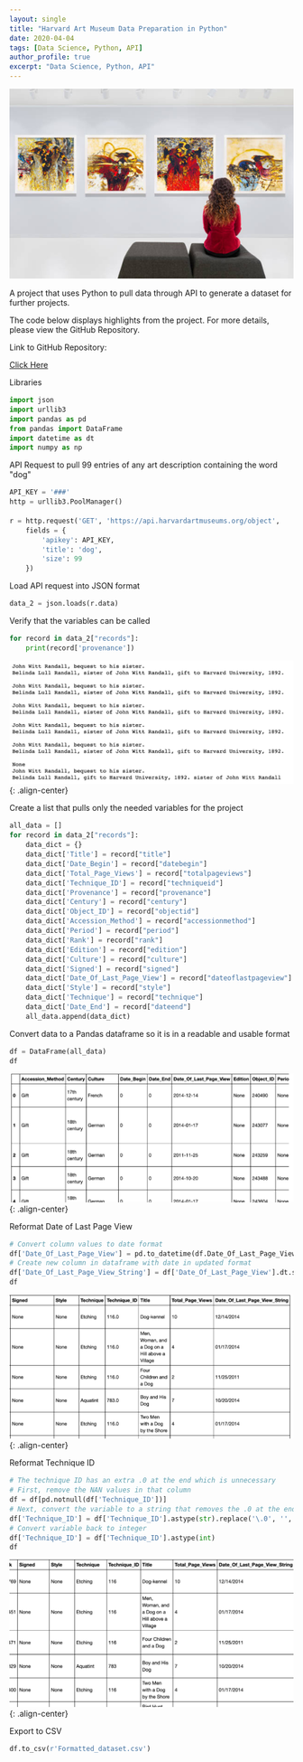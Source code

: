 ```yaml
---
layout: single
title: "Harvard Art Museum Data Preparation in Python"
date: 2020-04-04
tags: [Data Science, Python, API]
author_profile: true
excerpt: "Data Science, Python, API"
---
```

![Art Museum](/images/art.jpg "Harvard Art Museum Data Preparation in Python")

A project that uses Python to pull data through API to generate a dataset for further projects.

The code below displays highlights from the project. For more details, please view the GitHub Repository.

Link to GitHub Repository:

[Click Here](https://github.com/davidsuffolk/Harvard-Art-Museum-Data-Preparation)

Libraries
```python
import json
import urllib3
import pandas as pd
from pandas import DataFrame
import datetime as dt
import numpy as np
```

API Request to pull 99 entries of any art description containing the word "dog"

```python
API_KEY = '###'
http = urllib3.PoolManager()

r = http.request('GET', 'https://api.harvardartmuseums.org/object',
    fields = {
        'apikey': API_KEY,
        'title': 'dog',
        'size': 99
    })
```

Load API request into JSON format

```python
data_2 = json.loads(r.data)
```

Verify that the variables can be called
```python
for record in data_2["records"]:
    print(record['provenance'])
```
![image-center](/images/Harvard_output01.png){: .align-center}

Create a list that pulls only the needed variables for the project

```python
all_data = []
for record in data_2["records"]:
    data_dict = {}
    data_dict['Title'] = record["title"]
    data_dict['Date_Begin'] = record["datebegin"]
    data_dict['Total_Page_Views'] = record["totalpageviews"]
    data_dict['Technique_ID'] = record["techniqueid"]
    data_dict['Provenance'] = record["provenance"]
    data_dict['Century'] = record["century"]
    data_dict['Object_ID'] = record["objectid"]
    data_dict['Accession_Method'] = record["accessionmethod"]
    data_dict['Period'] = record["period"]
    data_dict['Rank'] = record["rank"]
    data_dict['Edition'] = record["edition"]
    data_dict['Culture'] = record["culture"]
    data_dict['Signed'] = record["signed"]
    data_dict['Date_Of_Last_Page_View'] = record["dateoflastpageview"]
    data_dict['Style'] = record["style"]
    data_dict['Technique'] = record["technique"]
    data_dict['Date_End'] = record["dateend"]
    all_data.append(data_dict)
  ```

Convert data to a Pandas dataframe so it is in a readable and usable format

```python
df = DataFrame(all_data)
df
```
![image-center](/images/Harvard_output02.png){: .align-center}

Reformat Date of Last Page View
```python
# Convert column values to date format
df['Date_Of_Last_Page_View'] = pd.to_datetime(df.Date_Of_Last_Page_View)
# Create new column in dataframe with date in updated format
df['Date_Of_Last_Page_View_String'] = df['Date_Of_Last_Page_View'].dt.strftime('%m/%d/%Y')
df
```
![image-center](/images/Harvard_output03.png){: .align-center}

Reformat Technique ID
```python
# The technique ID has an extra .0 at the end which is unnecessary
# First, remove the NAN values in that column
df = df[pd.notnull(df['Technique_ID'])]
# Next, convert the variable to a string that removes the .0 at the end
df['Technique_ID'] = df['Technique_ID'].astype(str).replace('\.0', '', regex=True)
# Convert variable back to integer
df['Technique_ID'] = df['Technique_ID'].astype(int)
df
```
![image-center](/images/Harvard_output04.png){: .align-center}

Export to CSV
```python
df.to_csv(r'Formatted_dataset.csv')
```
